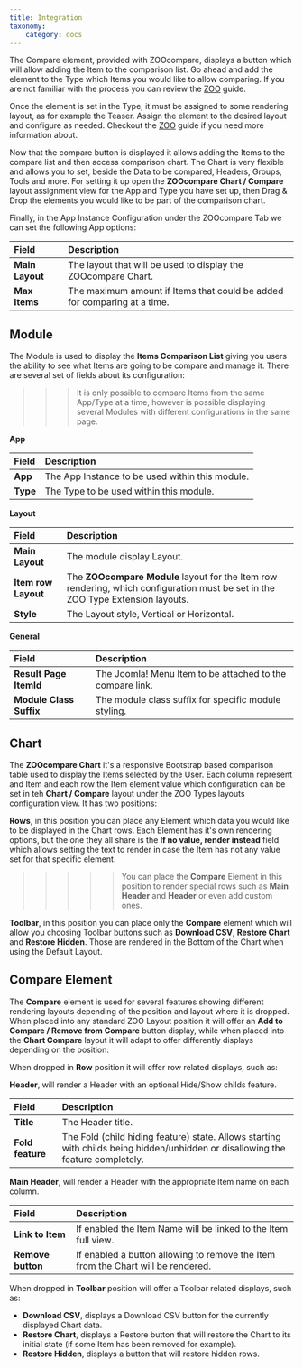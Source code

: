 ```yaml
---
title: Integration
taxonomy:
    category: docs
---
```


The Compare element, provided with ZOOcompare, displays a button which will allow adding the Item to the comparison list. Go ahead and add the element to the Type which Items you would like to allow comparing. If you are not familiar with the process you can review the [ZOO](http://www.yootheme.com/zoo/documentation/advanced/extend-pre-build-types) guide.

Once the element is set in the Type, it must be assigned to some rendering layout, as for example the Teaser. Assign the element to the desired layout and configure as needed. Checkout the [ZOO](http://www.yootheme.com/zoo/documentation/advanced/assign-elements-to-layout-positions) guide if you need more information about.

Now that the compare button is displayed it allows adding the Items to the compare list and then access comparison chart. The Chart is very flexible and allows you to set, beside the Data to be compared, Headers, Groups, Tools and more. For setting it up open the **ZOOcompare Chart / Compare** layout assignment view for the App and Type you have set up, then Drag & Drop the elements you would like to be part of the comparison chart.

Finally, in the App Instance Configuration under the ZOOcompare Tab we can set the following App options:

| Field       | Description |
| :---------- | :---------- |
| **Main Layout** | The layout that will be used to display the ZOOcompare Chart. |
| **Max Items** | The maximum amount if Items that could be added for comparing at a time. |

## Module

The Module is used to display the **Items Comparison List** giving you users the ability to see what Items are going to be compare and manage it. There are several set of fields about its configuration:

>>> It is only possible to compare Items from the same App/Type at a time, however is possible displaying several Modules with different configurations in the same page.

**App**

| Field       | Description |
| :---------- | :---------- |
| **App** | The App Instance to be used within this module. |
| **Type** | The Type to be used within this module. |

**Layout**

| Field       | Description |
| :---------- | :---------- |
| **Main Layout** | The module display Layout. |
| **Item row Layout** | The **ZOOcompare Module** layout for the Item row rendering, which configuration must be set in the ZOO Type Extension layouts. |
| **Style** | The Layout style, Vertical or Horizontal. |

**General**

| Field       | Description |
| :---------- | :---------- |
| **Result Page ItemId** |  The Joomla! Menu Item to be attached to the compare link. |
| **Module Class Suffix** | The module class suffix for specific module styling. |

## Chart

The **ZOOcompare Chart** it's a responsive Bootstrap based comparison table used to display the Items selected by the User. Each column represent and Item and each row the Item element value which configuration can be set in teh **Chart / Compare** layout under the ZOO Types layouts configuration view. It has two positions:

**Rows**, in this position you can place any Element which data you would like to be displayed in the Chart rows. Each Element has it's own rendering options, but the one they all share is the **If no value, render instead** field which allows setting the text to render in case the Item has not any value set for that specific element.

>>>>> You can place the **Compare** Element in this position to render special rows such as **Main Header** and **Header** or even add custom ones.

**Toolbar**, in this position you can place only the **Compare** element which will allow you choosing Toolbar buttons such as **Download CSV**, **Restore Chart** and **Restore Hidden**. Those are rendered in the Bottom of the Chart when using the Default Layout.

## Compare Element

The **Compare** element is used for several features showing different rendering layouts depending of the position and layout where it is dropped. When placed into any standard ZOO Layout position it will offer an **Add to Compare / Remove from Compare** button display, while when placed into the **Chart Compare** layout it will adapt to offer differently displays depending on the position:

When dropped in **Row** position it will offer row related displays, such as:

**Header**, will render a Header with an optional Hide/Show childs feature.

| Field       | Description |
| :---------- | :---------- |
| **Title** |  The Header title. |
| **Fold feature** | The Fold (child hiding feature) state. Allows starting with childs being hidden/unhidden or disallowing the feature completely. |

**Main Header**, will render a Header with the appropriate Item name on each column.

| Field       | Description |
| :---------- | :---------- |
| **Link to Item** | If enabled the Item Name will be linked to the Item full view. |
| **Remove button** | If enabled a button allowing to remove the Item from the Chart will be rendered. |

When dropped in **Toolbar** position will offer a Toolbar related displays, such as:

* **Download CSV**, displays a Download CSV button for the currently displayed Chart data.
* **Restore Chart**, displays a Restore button that will restore the Chart to its initial state (if some Item has been removed for example).
* **Restore Hidden**, displays a button that will restore hidden rows.

